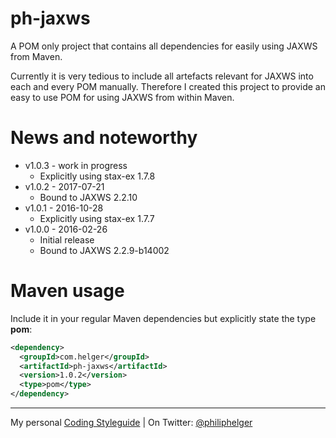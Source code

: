 # ph-jaxws
A POM only project that contains all dependencies for easily using JAXWS from Maven.

Currently it is very tedious to include all artefacts relevant for JAXWS into each and every POM manually.
Therefore I created this project to provide an easy to use POM for using JAXWS from within Maven.

# News and noteworthy

* v1.0.3 - work in progress
  * Explicitly using stax-ex 1.7.8
* v1.0.2 - 2017-07-21
  * Bound to JAXWS 2.2.10
* v1.0.1 - 2016-10-28
  * Explicitly using stax-ex 1.7.7
* v1.0.0 - 2016-02-26
  * Initial release
  * Bound to JAXWS 2.2.9-b14002

# Maven usage

Include it in your regular Maven dependencies but explicitly state the type **pom**:

```xml
<dependency>
  <groupId>com.helger</groupId>
  <artifactId>ph-jaxws</artifactId>
  <version>1.0.2</version>
  <type>pom</type>
</dependency>
```

---

My personal [Coding Styleguide](https://github.com/phax/meta/blob/master/CodeingStyleguide.md) |
On Twitter: <a href="https://twitter.com/philiphelger">@philiphelger</a>

